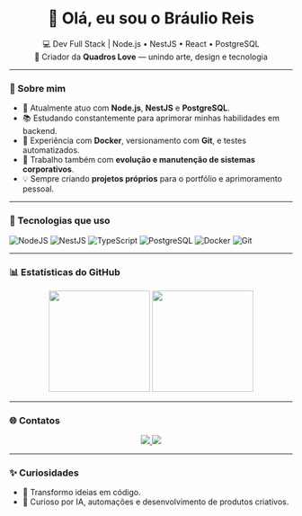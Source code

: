 <h1 align="center">👋 Olá, eu sou o Bráulio Reis</h1>

<p align="center">
  💻 Dev Full Stack | Node.js • NestJS • React • PostgreSQL <br>
  🎨 Criador da <strong>Quadros Love</strong> — unindo arte, design e tecnologia
</p>

---

### 🚀 Sobre mim

- 🔧 Atualmente atuo com **Node.js**, **NestJS** e **PostgreSQL**.  
- 📚 Estudando constantemente para aprimorar minhas habilidades em backend.  
- 🧠 Experiência com **Docker**, versionamento com **Git**, e testes automatizados.  
- 🎯 Trabalho também com **evolução e manutenção de sistemas corporativos**.  
- 💡 Sempre criando **projetos próprios** para o portfólio e aprimoramento pessoal.

---

### 🧰 Tecnologias que uso

![NodeJS](https://img.shields.io/badge/Node.js-339933?style=for-the-badge&logo=nodedotjs&logoColor=white)
![NestJS](https://img.shields.io/badge/NestJS-E0234E?style=for-the-badge&logo=nestjs&logoColor=white)
![TypeScript](https://img.shields.io/badge/TypeScript-007ACC?style=for-the-badge&logo=typescript&logoColor=white)
![PostgreSQL](https://img.shields.io/badge/PostgreSQL-4169E1?style=for-the-badge&logo=postgresql&logoColor=white)
![Docker](https://img.shields.io/badge/Docker-2496ED?style=for-the-badge&logo=docker&logoColor=white)
![Git](https://img.shields.io/badge/Git-F05032?style=for-the-badge&logo=git&logoColor=white)

---

### 📊 Estatísticas do GitHub

<p align="center">
  <img height="180em" src="https://github-readme-stats.vercel.app/api?username=JoaoReis583&show_icons=true&theme=radical"/>
  <img height="180em" src="https://github-readme-stats.vercel.app/api/top-langs/?username=JoaoReis583&layout=compact&theme=radical"/>
</p>

---

### 🌐 Contatos

<p align="center">
  <a href="reisjoao915@gmail.com@gmail.com">
    <img src="https://img.shields.io/badge/Gmail-D14836?style=for-the-badge&logo=gmail&logoColor=white" />
  </a>
  <a href="https://www.linkedin.com/in/jo%C3%A3o-reis-b1a810368/">
    <img src="https://img.shields.io/badge/LinkedIn-0077B5?style=for-the-badge&logo=linkedin&logoColor=white" />
  </a>
</p>

---

### ✨ Curiosidades

- 🎨 Transformo ideias em código.  
- 🧩 Curioso por IA, automações e desenvolvimento de produtos criativos.  

